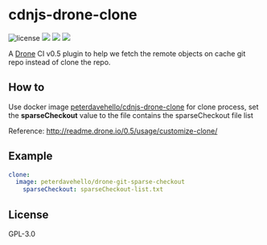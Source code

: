 cdnjs-drone-clone
========================

![license](https://img.shields.io/badge/license-GPLv3.0-brightgreen.svg?style=flat)
![](https://img.shields.io/docker/pulls/peterdavehello/cdnjs-drone-clone.svg)
![](https://images.microbadger.com/badges/image/peterdavehello/cdnjs-drone-clone.svg)
![](https://images.microbadger.com/badges/version/peterdavehello/cdnjs-drone-clone.svg)

A [Drone](https://drone.io) CI v0.5 plugin to help we fetch the remote objects on cache git repo instead of clone the repo.

## How to

Use docker image [peterdavehello/cdnjs-drone-clone](https://hub.docker.com/r/peterdavehello/cdnjs-drone-clone/) for clone process, set the **sparseCheckout** value to the file contains the sparseCheckout file list

Reference:
http://readme.drone.io/0.5/usage/customize-clone/

## Example

```yaml
clone:
  image: peterdavehello/drone-git-sparse-checkout
    sparseCheckout: sparseCheckout-list.txt
```

## License

GPL-3.0
